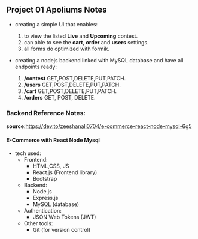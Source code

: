 ## Project 01 Apoliums Notes

- creating a simple UI that enables:

  1. to view the listed **Live** and **Upcoming** contest.
  2. can able to see the **cart**, **order** and **users** settings.
  3. all forms do optimized with formik.

- creating a nodejs backend linked with MySQL database and have all endpoints ready:
  1. **/contest** GET,POST,DELETE,PUT,PATCH.
  2. **/users** GET,POST,DELETE,PUT,PATCH.
  3. **/cart** GET,POST,DELETE,PUT,PATCH.
  4. **/orders** GET, POST, DELETE.

### Backend Reference Notes:

**source**:https://dev.to/zeeshanali0704/e-commerce-react-node-mysql-6g5

#### E-Commerce with React Node Mysql

- tech used:
  - Frontend:
    - HTML,CSS, JS
    - React.js (Frontend library)
    - Bootstrap
  - Backend:
    - Node.js
    - Express.js
    - MySQL (database)
  - Authentication:
    - JSON Web Tokens (JWT)
  - Other tools:
    - Git (for version control)
